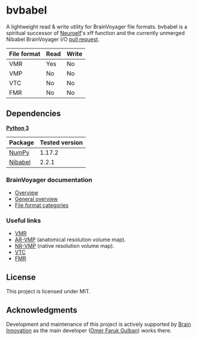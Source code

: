 # bvbabel
A lightweight read & write utility for BrainVoyager file formats. bvbabel is a spiritual successor of [Neuroelf](https://neuroelf.net/)'s xff function and the currently unmerged Nibabel BrainVoyager I/O [pull request](https://github.com/nipy/nibabel/pull/216).

| File format | Read | Write |
| ------------|------|-------|
| VMR         | Yes  | No    |
| VMP         | No   | No    |
| VTC         | No   | No    |
| FMR         | No   | No    |

## Dependencies
**[Python 3](https://www.python.org/)**

| Package                              | Tested version |
|--------------------------------------|----------------|
| [NumPy](http://www.numpy.org/)       | 1.17.2         |
| [Nibabel](https://nipy.org/nibabel/) | 2.2.1          |

### BrainVoyager documentation
- [Overview](https://support.brainvoyager.com/brainvoyager/automation-development/84-file-formats/339-developer-guide-2-6-file-formats-overview)
- [General overview](https://support.brainvoyager.com/brainvoyager/automation-development/84-file-formats/38-general-overview-of-file-formats)
- [File format categories](https://support.brainvoyager.com/brainvoyager/automation-development/84-file-formats/41-file-formats-categorised)

### Useful links
- [VMR](https://support.brainvoyager.com/brainvoyager/automation-development/84-file-formats/343-developer-guide-2-6-the-format-of-vmr-files)
- [AR-VMP](https://support.brainvoyager.com/brainvoyager/automation-development/84-file-formats/354-users-guide-2-3-the-format-of-ar-vmp-files) (anatomical resolution volume map).
- [NR-VMP](https://support.brainvoyager.com/brainvoyager/automation-development/84-file-formats/353-users-guide-2-3-the-format-of-nr-vmp-files) (native resolution volume map).
- [VTC](https://support.brainvoyager.com/brainvoyager/automation-development/84-file-formats/348-users-guide-2-3-the-format-of-vtc-files)
- [FMR](https://support.brainvoyager.com/brainvoyager/automation-development/84-file-formats/340-developer-guide-2-6-the-format-of-fmr-files)

## License
This project is licensed under MIT.

## Acknowledgments
Development and maintenance of this project is actively supported by [Brain Innovation](https://www.brainvoyager.com/) as the main developer ([Omer Faruk Gulban](https://github.com/ofgulban)) works there.
